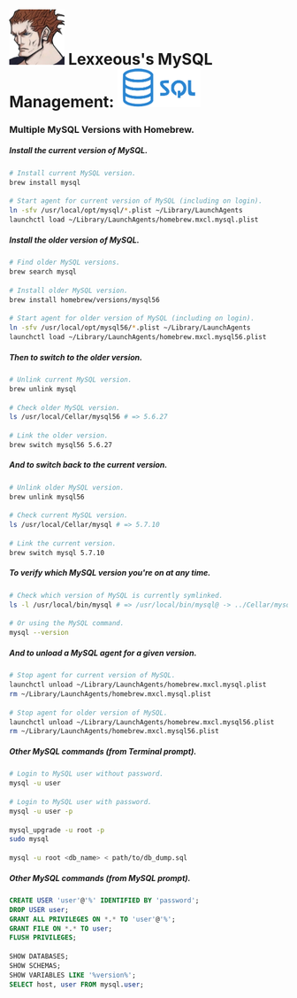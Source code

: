 # <img src="../Pics/lexx_headshot_clear.png" width="100px"/> Lexxeous's MySQL Management: <img src="../Pics/SQL/sql_logo.png" width="150px"/>
### Multiple MySQL Versions with Homebrew.

##### Install the current version of MySQL.
```sh
# Install current MySQL version.
brew install mysql
    
# Start agent for current version of MySQL (including on login).
ln -sfv /usr/local/opt/mysql/*.plist ~/Library/LaunchAgents
launchctl load ~/Library/LaunchAgents/homebrew.mxcl.mysql.plist
```

##### Install the older version of MySQL.      
```sh
# Find older MySQL versions.
brew search mysql  
      
# Install older MySQL version.
brew install homebrew/versions/mysql56
    
# Start agent for older version of MySQL (including on login).
ln -sfv /usr/local/opt/mysql56/*.plist ~/Library/LaunchAgents
launchctl load ~/Library/LaunchAgents/homebrew.mxcl.mysql56.plist
```

##### Then to switch to the older version.    
```sh  
# Unlink current MySQL version.
brew unlink mysql 
    
# Check older MySQL version.
ls /usr/local/Cellar/mysql56 # => 5.6.27
    
# Link the older version.
brew switch mysql56 5.6.27
```  

##### And to switch back to the current version.    
```sh  
# Unlink older MySQL version.
brew unlink mysql56 
    
# Check current MySQL version.
ls /usr/local/Cellar/mysql # => 5.7.10
    
# Link the current version.
brew switch mysql 5.7.10
```  

##### To verify which MySQL version you're on at any time.
```sh
# Check which version of MySQL is currently symlinked.
ls -l /usr/local/bin/mysql # => /usr/local/bin/mysql@ -> ../Cellar/mysql56/5.6.27/bin/mysql
    
# Or using the MySQL command.
mysql --version
```

##### And to unload a MySQL agent for a given version.    
```sh 
# Stop agent for current version of MySQL.
launchctl unload ~/Library/LaunchAgents/homebrew.mxcl.mysql.plist
rm ~/Library/LaunchAgents/homebrew.mxcl.mysql.plist
    
# Stop agent for older version of MySQL.
launchctl unload ~/Library/LaunchAgents/homebrew.mxcl.mysql56.plist
rm ~/Library/LaunchAgents/homebrew.mxcl.mysql56.plist
```

##### Other MySQL commands (from Terminal prompt).   
```sh
# Login to MySQL user without password.
mysql -u user

# Login to MySQL user with password.
mysql -u user -p

mysql_upgrade -u root -p
sudo mysql

mysql -u root <db_name> < path/to/db_dump.sql
```

##### Other MySQL commands (from MySQL prompt).
```sql
CREATE USER 'user'@'%' IDENTIFIED BY 'password';
DROP USER user;
GRANT ALL PRIVILEGES ON *.* TO 'user'@'%';
GRANT FILE ON *.* TO user;
FLUSH PRIVILEGES;

SHOW DATABASES;
SHOW SCHEMAS;
SHOW VARIABLES LIKE '%version%';
SELECT host, user FROM mysql.user;
```